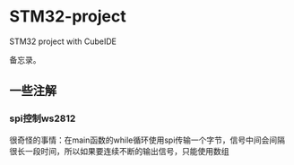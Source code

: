 # STM32-project

STM32 project with CubeIDE

备忘录。

## 一些注解

### spi控制ws2812

很奇怪的事情：在main函数的while循环使用spi传输一个字节，信号中间会间隔很长一段时间，所以如果要连续不断的输出信号，只能使用数组
